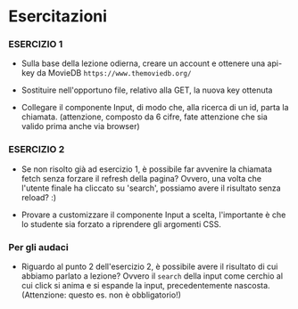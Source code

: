 # Esercitazioni

### ESERCIZIO 1
- Sulla base della lezione odierna, creare un account e ottenere una api-key da MovieDB `https://www.themoviedb.org/`

- Sostituire nell'opportuno file, relativo alla GET, la nuova key ottenuta

- Collegare il componente Input, di modo che, alla ricerca di un id, parta la chiamata.
(attenzione, composto da 6 cifre, fate attenzione che sia valido prima anche via browser)

### ESERCIZIO 2
- Se non risolto già ad esercizio 1, è possibile far avvenire la chiamata fetch senza forzare il refresh della pagina? Ovvero, una volta che l'utente finale ha cliccato su 'search', possiamo avere il risultato senza reload? :)

- Provare a customizzare il componente Input a scelta, l'importante è che lo studente sia forzato a riprendere gli argomenti CSS.

### Per gli audaci
- Riguardo al punto 2 dell'esercizio 2, è possibile avere il risultato di cui abbiamo parlato a lezione? Ovvero il `search` della input come cerchio al cui click si anima e si espande la input, precedentemente nascosta. (Attenzione: questo es. non è obbligatorio!)